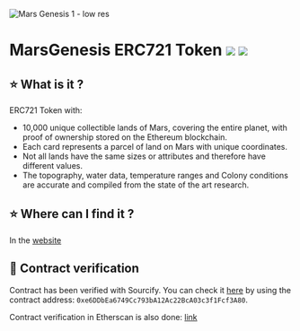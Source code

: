 ![Mars Genesis 1 - low res](https://user-images.githubusercontent.com/85486368/120994492-6fc53780-c77c-11eb-8b50-589071fc8f37.jpg)

# MarsGenesis ERC721 Token <img src="https://img.shields.io/badge/Solidity-0.8.0-green" /> <img src="https://img.shields.io/badge/Last Update-Jun'2021-yellow" /> 

## ⭐️ What is it ?
ERC721 Token with:
- 10,000 unique collectible lands of Mars, covering the entire planet, with proof of ownership stored on the Ethereum blockchain.
- Each card represents a parcel of land on Mars with unique coordinates.
- Not all lands have the same sizes or attributes and therefore have different values.
- The topography, water data, temperature ranges and Colony conditions are accurate and compiled from the state of the art research.

## ⭐️ Where can I find it ?
In the [website](https://marsgenesis.com)

## 🔎 Contract verification
Contract has been verified with Sourcify. You can check it [here](https://sourcify.dev/) by using the contract address: `0xe6DDbEa6749Cc793bA12Ac22BcA03c3f1Fcf3A80`.

Contract verification in Etherscan is also done: [link](https://etherscan.io/address/0xe6DDbEa6749Cc793bA12Ac22BcA03c3f1Fcf3A80)
